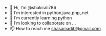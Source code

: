 - 👋 Hi, I’m @shakirali786
- 👀 I’m interested in python,java,php,.net 
- 🌱 I’m currently learning python 
- 💞️ I’m looking to collaborate on ...
- 📫 How to reach me shasamadi0@gmail.com 

<!---
shakirali786/shakirali786 is a ✨ special ✨ repository because its `README.md` (this file) appears on your GitHub profile.
You can click the Preview link to take a look at your changes.
--->
